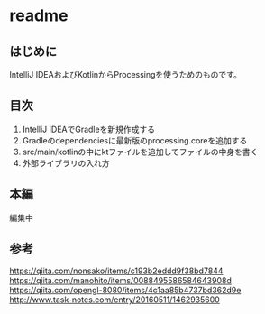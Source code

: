 # readme

## はじめに
IntelliJ IDEAおよびKotlinからProcessingを使うためのものです。

## 目次
1. IntelliJ IDEAでGradleを新規作成する
2. Gradleのdependenciesに最新版のprocessing.coreを追加する
3. src/main/kotlinの中にktファイルを追加してファイルの中身を書く
4. 外部ライブラリの入れ方

## 本編
編集中

## 参考
https://qiita.com/nonsako/items/c193b2eddd9f38bd7844
https://qiita.com/manohito/items/0088495586584643908d
https://qiita.com/opengl-8080/items/4c1aa85b4737bd362d9e
http://www.task-notes.com/entry/20160511/1462935600